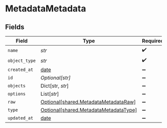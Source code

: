 # MetadataMetadata


## Fields

| Field                                                                                | Type                                                                                 | Required                                                                             | Description                                                                          |
| ------------------------------------------------------------------------------------ | ------------------------------------------------------------------------------------ | ------------------------------------------------------------------------------------ | ------------------------------------------------------------------------------------ |
| `name`                                                                               | *str*                                                                                | :heavy_check_mark:                                                                   | N/A                                                                                  |
| `object_type`                                                                        | *str*                                                                                | :heavy_check_mark:                                                                   | N/A                                                                                  |
| `created_at`                                                                         | [date](https://docs.python.org/3/library/datetime.html#date-objects)                 | :heavy_minus_sign:                                                                   | N/A                                                                                  |
| `id`                                                                                 | *Optional[str]*                                                                      | :heavy_minus_sign:                                                                   | N/A                                                                                  |
| `objects`                                                                            | Dict[str, *str*]                                                                     | :heavy_minus_sign:                                                                   | N/A                                                                                  |
| `options`                                                                            | List[*str*]                                                                          | :heavy_minus_sign:                                                                   | N/A                                                                                  |
| `raw`                                                                                | [Optional[shared.MetadataMetadataRaw]](../../models/shared/metadatametadataraw.md)   | :heavy_minus_sign:                                                                   | N/A                                                                                  |
| `type`                                                                               | [Optional[shared.MetadataMetadataType]](../../models/shared/metadatametadatatype.md) | :heavy_minus_sign:                                                                   | N/A                                                                                  |
| `updated_at`                                                                         | [date](https://docs.python.org/3/library/datetime.html#date-objects)                 | :heavy_minus_sign:                                                                   | N/A                                                                                  |